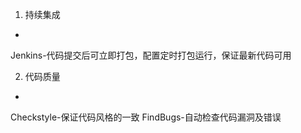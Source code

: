 
1. 持续集成
-
Jenkins-代码提交后可立即打包，配置定时打包运行，保证最新代码可用

2. 代码质量
-
Checkstyle-保证代码风格的一致
FindBugs-自动检查代码漏洞及错误
